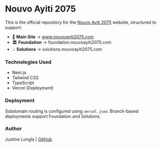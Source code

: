 
# Nouvo Ayiti 2075

This is the official repository for the [Nouvo Ayiti 2075](https://www.nouvoayiti2075.com) website, structured to support:
- 🌱 **Main Site** → www.nouvoayiti2075.com
- 🏛️ **Foundation** → foundation.nouvoayiti2075.com
- 💡 **Solutions** → solutions.nouvoayiti2075.com

### Technologies Used
- Next.js
- Tailwind CSS
- TypeScript
- Vercel (Deployment)

### Deployment
Subdomain routing is configured using `vercel.json`. Branch-based deployments support Foundation and Solutions.

### Author
Justine Longla | [GitHub](https://github.com/justine6)
